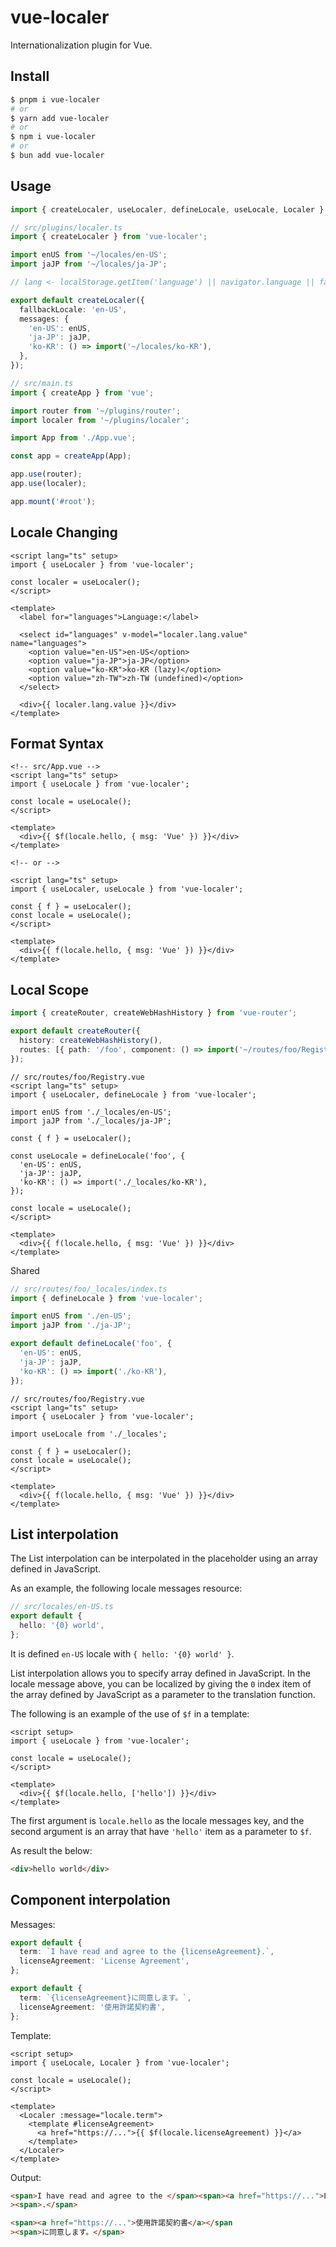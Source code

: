 # vue-localer

Internationalization plugin for Vue.

## Install

```sh
$ pnpm i vue-localer
# or
$ yarn add vue-localer
# or
$ npm i vue-localer
# or
$ bun add vue-localer
```

## Usage

```ts
import { createLocaler, useLocaler, defineLocale, useLocale, Localer } from 'vue-localer';
```

```ts
// src/plugins/localer.ts
import { createLocaler } from 'vue-localer';

import enUS from '~/locales/en-US';
import jaJP from '~/locales/ja-JP';

// lang <- localStorage.getItem('language') || navigator.language || fallbackLocale

export default createLocaler({
  fallbackLocale: 'en-US',
  messages: {
    'en-US': enUS,
    'ja-JP': jaJP,
    'ko-KR': () => import('~/locales/ko-KR'),
  },
});
```

```ts
// src/main.ts
import { createApp } from 'vue';

import router from '~/plugins/router';
import localer from '~/plugins/localer';

import App from './App.vue';

const app = createApp(App);

app.use(router);
app.use(localer);

app.mount('#root');
```

## Locale Changing

```vue
<script lang="ts" setup>
import { useLocaler } from 'vue-localer';

const localer = useLocaler();
</script>

<template>
  <label for="languages">Language:</label>

  <select id="languages" v-model="localer.lang.value" name="languages">
    <option value="en-US">en-US</option>
    <option value="ja-JP">ja-JP</option>
    <option value="ko-KR">ko-KR (lazy)</option>
    <option value="zh-TW">zh-TW (undefined)</option>
  </select>

  <div>{{ localer.lang.value }}</div>
</template>
```

## Format Syntax

```vue
<!-- src/App.vue -->
<script lang="ts" setup>
import { useLocale } from 'vue-localer';

const locale = useLocale();
</script>

<template>
  <div>{{ $f(locale.hello, { msg: 'Vue' }) }}</div>
</template>

<!-- or -->

<script lang="ts" setup>
import { useLocaler, useLocale } from 'vue-localer';

const { f } = useLocaler();
const locale = useLocale();
</script>

<template>
  <div>{{ f(locale.hello, { msg: 'Vue' }) }}</div>
</template>
```

## Local Scope

```ts
import { createRouter, createWebHashHistory } from 'vue-router';

export default createRouter({
  history: createWebHashHistory(),
  routes: [{ path: '/foo', component: () => import('~/routes/foo/Registry.vue') }],
});
```

```vue
// src/routes/foo/Registry.vue
<script lang="ts" setup>
import { useLocaler, defineLocale } from 'vue-localer';

import enUS from './_locales/en-US';
import jaJP from './_locales/ja-JP';

const { f } = useLocaler();

const useLocale = defineLocale('foo', {
  'en-US': enUS,
  'ja-JP': jaJP,
  'ko-KR': () => import('./_locales/ko-KR'),
});

const locale = useLocale();
</script>

<template>
  <div>{{ f(locale.hello, { msg: 'Vue' }) }}</div>
</template>
```

Shared

```ts
// src/routes/foo/_locales/index.ts
import { defineLocale } from 'vue-localer';

import enUS from './en-US';
import jaJP from './ja-JP';

export default defineLocale('foo', {
  'en-US': enUS,
  'ja-JP': jaJP,
  'ko-KR': () => import('./ko-KR'),
});
```

```vue
// src/routes/foo/Registry.vue
<script lang="ts" setup>
import { useLocaler } from 'vue-localer';

import useLocale from './_locales';

const { f } = useLocaler();
const locale = useLocale();
</script>

<template>
  <div>{{ f(locale.hello, { msg: 'Vue' }) }}</div>
</template>
```

## List interpolation

The List interpolation can be interpolated in the placeholder using an array defined in JavaScript.

As an example, the following locale messages resource:

```ts
// src/locales/en-US.ts
export default {
  hello: '{0} world',
};
```

It is defined `en-US` locale with `{ hello: '{0} world' }`.

List interpolation allows you to specify array defined in JavaScript. In the locale message above, you can be localized by giving the `0` index item of the array defined by JavaScript as a parameter to the translation function.

The following is an example of the use of `$f` in a template:

```vue
<script setup>
import { useLocale } from 'vue-localer';

const locale = useLocale();
</script>

<template>
  <div>{{ $f(locale.hello, ['hello']) }}</div>
</template>
```

The first argument is `locale.hello` as the locale messages key, and the second argument is an array that have `'hello'` item as a parameter to `$f`.

As result the below:

```html
<div>hello world</div>
```

## Component interpolation

Messages:

```ts
export default {
  term: `I have read and agree to the {licenseAgreement}.`,
  licenseAgreement: 'License Agreement',
};

export default {
  term: `{licenseAgreement}に同意します。`,
  licenseAgreement: '使用許諾契約書',
};
```

Template:

```vue
<script setup>
import { useLocale, Localer } from 'vue-localer';

const locale = useLocale();
</script>

<template>
  <Localer :message="locale.term">
    <template #licenseAgreement>
      <a href="https://...">{{ $f(locale.licenseAgreement) }}</a>
    </template>
  </Localer>
</template>
```

Output:

```html
<span>I have read and agree to the </span><span><a href="https://...">License Agreement</a></span
><span>.</span>

<span><a href="https://...">使用許諾契約書</a></span
><span>に同意します。</span>
```
